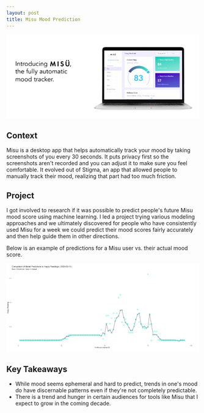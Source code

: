 ```yaml
---
layout: post
title: Misu Mood Prediction
---
```


![Misu UI](/images/misu_ui.png)

## Context

Misu is a desktop app that helps automatically track your mood by taking screenshots of you every 30 seconds. It
puts privacy first so the screenshots aren't recorded and you can adjust it to make sure you feel comfortable.
It evolved out of Stigma, an app that allowed people to manually track their mood, realizing that part
had too much friction.

## Project

I got involved to research if it was possible to predict people's future Misu mood score using machine learning.
I led a project trying various modeling approaches and we ultimately discovered for people who have consistently used Misu
for a week we could predict their mood scores fairly accurately and then help guide them in other directions.

Below is an example of predictions for a Misu user vs. their actual mood score.

![Misu UI](/images/misu_forecast_example.png)

## Key Takeaways

* While mood seems ephemeral and hard to predict, trends in one's mood do have
discernable patterns even if they're not completely predictable.
* There is a trend and hunger in certain audiences for tools like Misu that 
I expect to grow in the coming decade.
